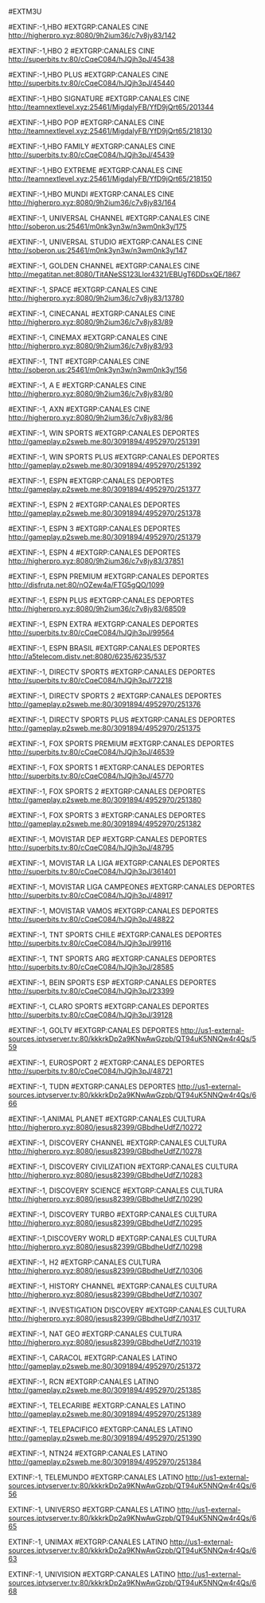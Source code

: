 
#EXTM3U 

#EXTINF:-1,HBO 
#EXTGRP:CANALES CINE
http://higherpro.xyz:8080/9h2ium36/c7v8jy83/142

#EXTINF:-1,HBO 2
#EXTGRP:CANALES CINE
http://superbits.tv:80/cCqeC084/hJQjh3pJ/45438


#EXTINF:-1,HBO PLUS
#EXTGRP:CANALES CINE
http://superbits.tv:80/cCqeC084/hJQjh3pJ/45440

#EXTINF:-1,HBO SIGNATURE
#EXTGRP:CANALES CINE
http://teamnextlevel.xyz:25461/MigdalyFB/YfD9jQrt65/201344

#EXTINF:-1,HBO POP
#EXTGRP:CANALES CINE
http://teamnextlevel.xyz:25461/MigdalyFB/YfD9jQrt65/218130


#EXTINF:-1,HBO FAMILY
#EXTGRP:CANALES CINE
http://superbits.tv:80/cCqeC084/hJQjh3pJ/45439

#EXTINF:-1,HBO EXTREME
#EXTGRP:CANALES CINE
http://teamnextlevel.xyz:25461/MigdalyFB/YfD9jQrt65/218150

#EXTINF:-1,HBO MUNDI
#EXTGRP:CANALES CINE
http://higherpro.xyz:8080/9h2ium36/c7v8jy83/164

#EXTINF:-1, UNIVERSAL CHANNEL
#EXTGRP:CANALES CINE
http://soberon.us:25461/m0nk3yn3w/n3wm0nk3y/175

#EXTINF:-1, UNIVERSAL STUDIO
#EXTGRP:CANALES CINE
http://soberon.us:25461/m0nk3yn3w/n3wm0nk3y/147

#EXTINF:-1, GOLDEN CHANNEL
#EXTGRP:CANALES CINE
http://megatitan.net:8080/TitANeSS123Llor4321/EBUgT6DDsxQE/1867

#EXTINF:-1, SPACE
#EXTGRP:CANALES CINE
http://higherpro.xyz:8080/9h2ium36/c7v8jy83/13780

#EXTINF:-1,  CINECANAL
#EXTGRP:CANALES CINE
http://higherpro.xyz:8080/9h2ium36/c7v8jy83/89

#EXTINF:-1, CINEMAX
#EXTGRP:CANALES CINE
http://higherpro.xyz:8080/9h2ium36/c7v8jy83/93

#EXTINF:-1,  TNT
#EXTGRP:CANALES CINE
http://soberon.us:25461/m0nk3yn3w/n3wm0nk3y/156

#EXTINF:-1,  A E
#EXTGRP:CANALES CINE
http://higherpro.xyz:8080/9h2ium36/c7v8jy83/80

#EXTINF:-1,  AXN
#EXTGRP:CANALES CINE
http://higherpro.xyz:8080/9h2ium36/c7v8jy83/86

#EXTINF:-1,   WIN SPORTS
#EXTGRP:CANALES DEPORTES
http://gameplay.p2sweb.me:80/3091894/4952970/251391

#EXTINF:-1,  WIN SPORTS PLUS
#EXTGRP:CANALES DEPORTES
http://gameplay.p2sweb.me:80/3091894/4952970/251392

#EXTINF:-1, ESPN
#EXTGRP:CANALES DEPORTES
http://gameplay.p2sweb.me:80/3091894/4952970/251377

#EXTINF:-1, ESPN 2
#EXTGRP:CANALES DEPORTES
http://gameplay.p2sweb.me:80/3091894/4952970/251378

#EXTINF:-1, ESPN 3
#EXTGRP:CANALES DEPORTES
http://gameplay.p2sweb.me:80/3091894/4952970/251379

#EXTINF:-1, ESPN 4
#EXTGRP:CANALES DEPORTES
http://higherpro.xyz:8080/9h2ium36/c7v8jy83/37851

#EXTINF:-1, ESPN PREMIUM
#EXTGRP:CANALES DEPORTES
http://disfruta.net:80/nOZew4a/FTG5gQO/1099

#EXTINF:-1, ESPN PLUS
#EXTGRP:CANALES DEPORTES
http://higherpro.xyz:8080/9h2ium36/c7v8jy83/68509

#EXTINF:-1, ESPN EXTRA
#EXTGRP:CANALES DEPORTES
http://superbits.tv:80/cCqeC084/hJQjh3pJ/99564

#EXTINF:-1, ESPN BRASIL
#EXTGRP:CANALES DEPORTES
http://a5telecom.distv.net:8080/6235/6235/537

#EXTINF:-1,  DIRECTV SPORTS
#EXTGRP:CANALES DEPORTES
http://superbits.tv:80/cCqeC084/hJQjh3pJ/72218

#EXTINF:-1,  DIRECTV SPORTS 2
#EXTGRP:CANALES DEPORTES
http://gameplay.p2sweb.me:80/3091894/4952970/251376

#EXTINF:-1, DIRECTV SPORTS PLUS
#EXTGRP:CANALES DEPORTES
http://gameplay.p2sweb.me:80/3091894/4952970/251375

#EXTINF:-1, FOX SPORTS PREMIUM
#EXTGRP:CANALES DEPORTES
http://superbits.tv:80/cCqeC084/hJQjh3pJ/46539

#EXTINF:-1,  FOX SPORTS 1
#EXTGRP:CANALES DEPORTES
http://superbits.tv:80/cCqeC084/hJQjh3pJ/45770

#EXTINF:-1,  FOX SPORTS 2
#EXTGRP:CANALES DEPORTES
http://gameplay.p2sweb.me:80/3091894/4952970/251380

#EXTINF:-1,  FOX SPORTS 3
#EXTGRP:CANALES DEPORTES
http://gameplay.p2sweb.me:80/3091894/4952970/251382

#EXTINF:-1,  MOVISTAR DEP
#EXTGRP:CANALES DEPORTES
http://superbits.tv:80/cCqeC084/hJQjh3pJ/48795

#EXTINF:-1,  MOVISTAR LA LIGA
#EXTGRP:CANALES DEPORTES
http://superbits.tv:80/cCqeC084/hJQjh3pJ/361401

#EXTINF:-1,  MOVISTAR LIGA CAMPEONES
#EXTGRP:CANALES DEPORTES
http://superbits.tv:80/cCqeC084/hJQjh3pJ/48917

#EXTINF:-1, MOVISTAR VAMOS
#EXTGRP:CANALES DEPORTES
http://superbits.tv:80/cCqeC084/hJQjh3pJ/48822


#EXTINF:-1, TNT SPORTS CHILE
#EXTGRP:CANALES DEPORTES
http://superbits.tv:80/cCqeC084/hJQjh3pJ/99116

#EXTINF:-1, TNT SPORTS ARG
#EXTGRP:CANALES DEPORTES
http://superbits.tv:80/cCqeC084/hJQjh3pJ/28585

#EXTINF:-1,  BEIN SPORTS ESP
#EXTGRP:CANALES DEPORTES
http://superbits.tv:80/cCqeC084/hJQjh3pJ/23399

#EXTINF:-1, CLARO SPORTS
#EXTGRP:CANALES DEPORTES
http://superbits.tv:80/cCqeC084/hJQjh3pJ/39128

#EXTINF:-1, GOLTV
#EXTGRP:CANALES DEPORTES
http://us1-external-sources.iptvserver.tv:80/kkkrkDp2a9KNwAwGzpb/QT94uK5NNQw4r4Qs/559

#EXTINF:-1, EUROSPORT 2
#EXTGRP:CANALES DEPORTES
http://superbits.tv:80/cCqeC084/hJQjh3pJ/48721

#EXTINF:-1, TUDN
#EXTGRP:CANALES DEPORTES
http://us1-external-sources.iptvserver.tv:80/kkkrkDp2a9KNwAwGzpb/QT94uK5NNQw4r4Qs/666


#EXTINF:-1,ANIMAL PLANET 
#EXTGRP:CANALES CULTURA 
http://higherpro.xyz:8080/jesus82399/GBbdheUdfZ/10272

 #EXTINF:-1, DISCOVERY CHANNEL 
#EXTGRP:CANALES CULTURA 
http://higherpro.xyz:8080/jesus82399/GBbdheUdfZ/10278 

#EXTINF:-1, DISCOVERY CIVILIZATION 
#EXTGRP:CANALES CULTURA 
http://higherpro.xyz:8080/jesus82399/GBbdheUdfZ/10283  

#EXTINF:-1, DISCOVERY SCIENCE 
#EXTGRP:CANALES CULTURA 
http://higherpro.xyz:8080/jesus82399/GBbdheUdfZ/10290 

#EXTINF:-1, DISCOVERY TURBO 
#EXTGRP:CANALES CULTURA 
http://higherpro.xyz:8080/jesus82399/GBbdheUdfZ/10295 

#EXTINF:-1,DISCOVERY WORLD 
#EXTGRP:CANALES CULTURA 
http://higherpro.xyz:8080/jesus82399/GBbdheUdfZ/10298 

#EXTINF:-1, H2 
#EXTGRP:CANALES CULTURA 
http://higherpro.xyz:8080/jesus82399/GBbdheUdfZ/10306 

#EXTINF:-1, HISTORY CHANNEL 
#EXTGRP:CANALES CULTURA 
http://higherpro.xyz:8080/jesus82399/GBbdheUdfZ/10307 

#EXTINF:-1, INVESTIGATION DISCOVERY
#EXTGRP:CANALES CULTURA 
http://higherpro.xyz:8080/jesus82399/GBbdheUdfZ/10317  

#EXTINF:-1, NAT GEO 
#EXTGRP:CANALES CULTURA 
http://higherpro.xyz:8080/jesus82399/GBbdheUdfZ/10319 

 
#EXTINF:-1, CARACOL
#EXTGRP:CANALES LATINO
http://gameplay.p2sweb.me:80/3091894/4952970/251372 

#EXTINF:-1, RCN
#EXTGRP:CANALES LATINO
http://gameplay.p2sweb.me:80/3091894/4952970/251385

#EXTINF:-1, TELECARIBE
#EXTGRP:CANALES LATINO
http://gameplay.p2sweb.me:80/3091894/4952970/251389

#EXTINF:-1, TELEPACIFICO
#EXTGRP:CANALES LATINO
http://gameplay.p2sweb.me:80/3091894/4952970/251390

#EXTINF:-1, NTN24
#EXTGRP:CANALES LATINO
http://gameplay.p2sweb.me:80/3091894/4952970/251384

EXTINF:-1, TELEMUNDO
#EXTGRP:CANALES LATINO
http://us1-external-sources.iptvserver.tv:80/kkkrkDp2a9KNwAwGzpb/QT94uK5NNQw4r4Qs/656

EXTINF:-1, UNIVERSO
#EXTGRP:CANALES LATINO
http://us1-external-sources.iptvserver.tv:80/kkkrkDp2a9KNwAwGzpb/QT94uK5NNQw4r4Qs/665

EXTINF:-1, UNIMAX
#EXTGRP:CANALES LATINO
http://us1-external-sources.iptvserver.tv:80/kkkrkDp2a9KNwAwGzpb/QT94uK5NNQw4r4Qs/663

EXTINF:-1, UNIVISION
#EXTGRP:CANALES LATINO
http://us1-external-sources.iptvserver.tv:80/kkkrkDp2a9KNwAwGzpb/QT94uK5NNQw4r4Qs/668






